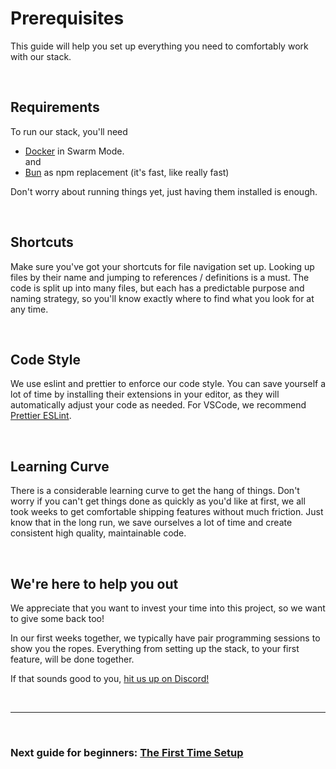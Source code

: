 # Prerequisites

This guide will help you set up everything you need to comfortably work with our stack.

<br>

## Requirements

To run our stack, you'll need

- [Docker](https://www.docker.com/) in Swarm Mode.
  <br> and
- [Bun](https://bun.sh/docs/cli/install) as npm replacement (it's fast, like really fast)

Don't worry about running things yet, just having them installed is enough.

<br>

## Shortcuts

Make sure you've got your shortcuts for file navigation set up. Looking up files by their name and jumping to references / definitions is a must. The code is split up into many files, but each has a predictable purpose and naming strategy, so you'll know exactly where to find what you look for at any time.

<br>

## Code Style

We use eslint and prettier to enforce our code style. You can save yourself a lot of time by installing their extensions in your editor, as they will automatically adjust your code as needed. For VSCode, we recommend [Prettier ESLint](https://marketplace.visualstudio.com/items?itemName=rvest.vs-code-prettier-eslint).

<br>

## Learning Curve

There is a considerable learning curve to get the hang of things. Don't worry if you can't get things done as quickly as you'd like at first, we all took weeks to get comfortable shipping features without much friction. Just know that in the long run, we save ourselves a lot of time and create consistent high quality, maintainable code.

<br>

## We're here to help you out

We appreciate that you want to invest your time into this project, so we want to give some back too!
<br>

In our first weeks together, we typically have pair programming sessions to show you the ropes. Everything from setting up the stack, to your first feature, will be done together.
<br>

If that sounds good to you, [hit us up on Discord!](https://discord.gg/8MvTaUQM2E)

<br>

---

<br>

### Next guide for beginners: [The First Time Setup](/docs/First-Time-Setup.md)
